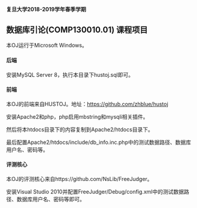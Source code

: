 #### 复旦大学2018-2019学年春季学期

## 数据库引论(COMP130010.01) 课程项目

本OJ运行于Microsoft Windows。

#### 后端

安装MySQL Server 8，执行本目录下hustoj.sql即可。

#### 前端

本OJ的前端来自HUSTOJ。地址：https://github.com/zhblue/hustoj

安装Apache2和php，php启用mbstring和mysqli相关插件。

然后将本htdocs目录下的内容复制到Apache2/htdocs目录下。

最后配置Apache2/htdocs/include/db_info.inc.php中的测试数据路径、数据库用户名、密码等。

#### 评测核心

本OJ的评测核心来自https://github.com/NsLib/FreeJudger。

安装Visual Studio 2010并配置FreeJudger/Debug/config.xml中的测试数据路径、数据库用户名、密码等即可。
